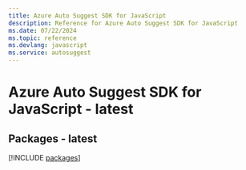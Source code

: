 ```yaml
---
title: Azure Auto Suggest SDK for JavaScript
description: Reference for Azure Auto Suggest SDK for JavaScript
ms.date: 07/22/2024
ms.topic: reference
ms.devlang: javascript
ms.service: autosuggest
---
```

# Azure Auto Suggest SDK for JavaScript - latest
## Packages - latest
[!INCLUDE [packages](auto-suggest-index.md)]